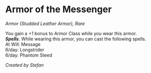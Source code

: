 # Armor of the Messenger
*Armor (Studded Leather Armor), Rare*

You gain a +1 bonus to Armor Class while you wear this armor.  
***Spells.*** While wearing this armor, you can cast the following spells.  
At Will: Message  
6/day: Longstrider  
6/day: Phantom Steed  

*Created by Stefan*  